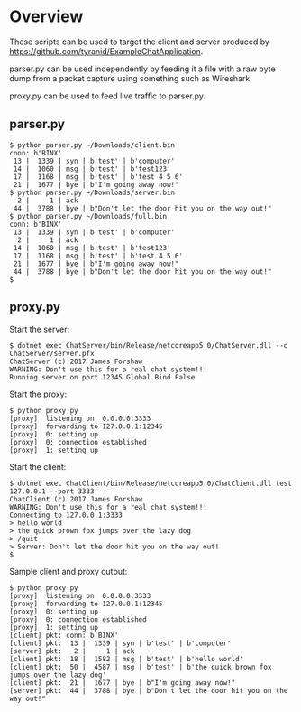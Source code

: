 # Overview

These scripts can be used to target the client and server produced by
<https://github.com/tyranid/ExampleChatApplication>.

parser.py can be used independently by feeding it a file with a raw byte dump
from a packet capture using something such as Wireshark.

proxy.py can be used to feed live traffic to parser.py.

## parser.py

```console
$ python parser.py ~/Downloads/client.bin
conn: b'BINX'
 13 |  1339 | syn | b'test' | b'computer'
 14 |  1060 | msg | b'test' | b'test123'
 17 |  1168 | msg | b'test' | b'test 4 5 6'
 21 |  1677 | bye | b"I'm going away now!"
$ python parser.py ~/Downloads/server.bin
  2 |     1 | ack
 44 |  3788 | bye | b"Don't let the door hit you on the way out!"
$ python parser.py ~/Downloads/full.bin
conn: b'BINX'
 13 |  1339 | syn | b'test' | b'computer'
  2 |     1 | ack
 14 |  1060 | msg | b'test' | b'test123'
 17 |  1168 | msg | b'test' | b'test 4 5 6'
 21 |  1677 | bye | b"I'm going away now!"
 44 |  3788 | bye | b"Don't let the door hit you on the way out!"
$
```

## proxy.py

Start the server:

```console
$ dotnet exec ChatServer/bin/Release/netcoreapp5.0/ChatServer.dll --c ChatServer/server.pfx
ChatServer (c) 2017 James Forshaw
WARNING: Don't use this for a real chat system!!!
Running server on port 12345 Global Bind False
```

Start the proxy:

```console
$ python proxy.py
[proxy]  listening on  0.0.0.0:3333
[proxy]  forwarding to 127.0.0.1:12345
[proxy]  0: setting up
[proxy]  0: connection established
[proxy]  1: setting up
```

Start the client:

```console
$ dotnet exec ChatClient/bin/Release/netcoreapp5.0/ChatClient.dll test 127.0.0.1 --port 3333
ChatClient (c) 2017 James Forshaw
WARNING: Don't use this for a real chat system!!!
Connecting to 127.0.0.1:3333
> hello world
> the quick brown fox jumps over the lazy dog
> /quit
> Server: Don't let the door hit you on the way out!
$
```

Sample client and proxy output:

```console
$ python proxy.py
[proxy]  listening on  0.0.0.0:3333
[proxy]  forwarding to 127.0.0.1:12345
[proxy]  0: setting up
[proxy]  0: connection established
[proxy]  1: setting up
[client] pkt: conn: b'BINX'
[client] pkt:  13 |  1339 | syn | b'test' | b'computer'
[server] pkt:   2 |     1 | ack
[client] pkt:  18 |  1582 | msg | b'test' | b'hello world'
[client] pkt:  50 |  4587 | msg | b'test' | b'the quick brown fox jumps over the lazy dog'
[client] pkt:  21 |  1677 | bye | b"I'm going away now!"
[server] pkt:  44 |  3788 | bye | b"Don't let the door hit you on the way out!"
```
